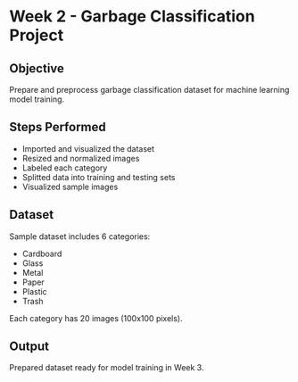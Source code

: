 # Week 2 - Garbage Classification Project

## Objective
Prepare and preprocess garbage classification dataset for machine learning model training.

## Steps Performed
- Imported and visualized the dataset
- Resized and normalized images
- Labeled each category
- Splitted data into training and testing sets
- Visualized sample images

## Dataset
Sample dataset includes 6 categories:
- Cardboard
- Glass
- Metal
- Paper
- Plastic
- Trash

Each category has 20 images (100x100 pixels).

## Output
Prepared dataset ready for model training in Week 3.
